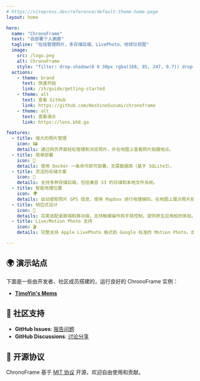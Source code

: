 ```yaml
---
# https://vitepress.dev/reference/default-theme-home-page
layout: home

hero:
  name: "ChronoFrame"
  text: "自部署个人画廊"
  tagline: "在线管理照片，多存储后端、LivePhoto、地球仪视图"
  image:
    src: /logo.png
    alt: ChronoFrame
    style: "filter: drop-shadow(0 0 30px rgba(168, 85, 247, 0.7)) drop-shadow(0 0 60px rgba(59, 130, 246, 0.5)) drop-shadow(0 0 100px rgba(168, 85, 247, 0.3)); width: 300px; height: 300px;"
  actions:
    - theme: brand
      text: 快速开始
      link: /zh/guide/getting-started
    - theme: alt
      text: 查看 GitHub
      link: https://github.com/HoshinoSuzumi/chronoframe
    - theme: alt
      text: 查看演示
      link: https://lens.bh8.ga

features:
  - title: 强大的照片管理
    icon: 🖼️
    details: 通过网页界面轻松管理和浏览照片，并在地图上查看照片拍摄地点。
  - title: 简单部署
    icon: 🚀
    details: 使用 Docker 一条命令即可部署，无需数据库（基于 SQLite3）。
  - title: 灵活的存储方案
    icon: 💾
    details: 支持多种存储后端，包括兼容 S3 的存储和本地文件系统。
  - title: 智能地理位置
    icon: 🌍
    details: 自动提取照片 GPS 信息，使用 Mapbox 进行地理编码，在地图上展示照片拍摄位置。
  - title: 响应式设计
    icon: 📱
    details: 完美适配桌面端和移动端，支持触摸操作和手势控制，提供原生应用般的体验。
  - title: Live/Motion Photo 支持
    icon: 🎬
    details: 完整支持 Apple LivePhoto 格式和 Google 标准的 Motion Photo，自动检测和处理 MOV 视频文件，保留动态照片效果。

---
```


## 🌍 演示站点

下面是一些由开发者、社区成员搭建的，运行良好的 ChronoFrame 实例：

- [**TimoYin's Mems**](https://lens.bh8.ga)

## 💬 社区支持

- **GitHub Issues**: [报告问题](https://github.com/HoshinoSuzumi/chronoframe/issues)
- **GitHub Discussions**: [讨论分享](https://github.com/HoshinoSuzumi/chronoframe/discussions)

## 📄 开源协议

ChronoFrame 基于 [MIT 协议](https://github.com/HoshinoSuzumi/chronoframe/blob/main/LICENSE) 开源，欢迎自由使用和贡献。
